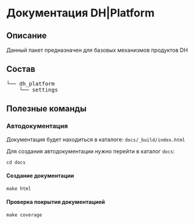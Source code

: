 # Документация DH|Platform

## Описание

Данный пакет предназначен для базовых механизмов продуктов DH

## Состав

<pre>
└── dh_platform
    └── settings
</pre>

## Полезные команды

### Автодокументация
Документация будет находиться в каталоге: ```docs/_build/index.html```

Для создания автодокументации нужно перейти в каталог ```docs```:
```commandline
cd docs
```

#### Cоздание документации

```commandline
make html 
```

#### Проверка покрытия документацией

```commandline
make coverage 
```